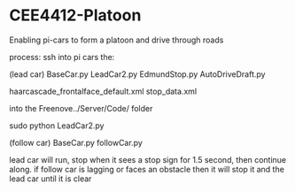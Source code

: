 # CEE4412-Platoon
Enabling pi-cars to form a platoon and drive through roads


process:
ssh into pi cars the:

(lead car)
BaseCar.py
LeadCar2.py
EdmundStop.py
AutoDriveDraft.py

haarcascade_frontalface_default.xml
stop_data.xml

into the Freenove../Server/Code/ folder

sudo python LeadCar2.py 

(follow car)
BaseCar.py
followCar.py


lead car will run, stop when it sees a stop sign for 1.5 second, then continue along.
if follow car is lagging or faces an obstacle then it will stop it and the lead car until it is clear




